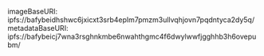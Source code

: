 imageBaseURI: ipfs://bafybeidhshwc6jxicxt3srb4eplm7pmzm3ullvqhjovn7pqdntyca2dy5q/
metadataBaseURI: ipfs://bafybeicj7wna3rsghnkmbe6nwahthgmc4f6dwylwwfjgghhb3h6ovepubm/